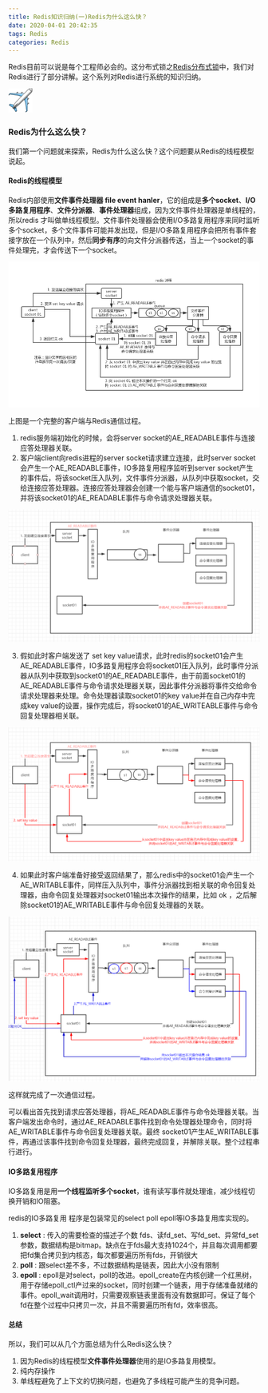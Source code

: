 ```yaml
---
title: Redis知识归纳(一)Redis为什么这么快？
date: 2020-04-01 20:42:35
tags: Redis
categories: Redis
---
```


Redis目前可以说是每个工程师必会的。这分布式锁之[Redis分布式锁](https://blog.yzylcc.top/2020/04/19/redisLock/#valine-comments)中，我们对Redis进行了部分讲解。这个系列对Redis进行系统的知识归纳。

![](redis/02523119.png)

### Redis为什么这么快？

我们第一个问题就来探索，Redis为什么这么快？这个问题要从Redis的线程模型说起。

#### Redis的线程模型

Redis内部使用**文件事件处理器 file event hanler**，它的组成是**多个socket**、**I/O多路复用程序**、**文件分派器**、**事件处理器**组成，因为文件事件处理器是单线程的，所以redis 才叫做单线程模型。文件事件处理器会使用I/O多路复用程序来同时监听多个socket，多个文件事件可能并发出现，但是I/O多路复用程序会把所有事件套接字放在一个队列中，然后**同步有序**的向文件分派器传送，当上一个socket的事件处理完，才会传送下一个socket。

![](redis/redis-single-thread-model.png)

上图是一个完整的客户端与Redis通信过程。

1. redis服务端初始化的时候，会将server socket的AE_READABLE事件与连接应答处理器关联。
2. 客户端client向redis进程的server socket请求建立连接，此时server socket会产生一个AE_READABLE事件，IO多路复用程序监听到server socket产生的事件后，将该socket压入队列，文件事件分派器，从队列中获取socket，交给连接应答处理器。连接应答处理器会创建一个能与客户端通信的socket01，并将该socket01的AE_READABLE事件与命令请求处理器关联。

![](redis/image-20200505212847090.png)

3. 假如此时客户端发送了 set key value请求，此时redis的socket01会产生AE_READABLE事件，IO多路复用程序会将socket01压入队列，此时事件分派器从队列中获取到socket01的AE_READABLE事件，由于前面socket01的AE_READABLE事件与命令请求处理器关联，因此事件分派器将事件交给命令请求处理器来处理。命令处理器读取socket01的key value并在自己内存中完成key value的设置，操作完成后，将socket01的AE_WRITEABLE事件与命令回复处理器相关联。

![](redis/image-20200505213621924.png)

4. 如果此时客户端准备好接受返回结果了，那么redis中的socket01会产生一个AE_WRITABLE事件，同样压入队列中，事件分派器找到相关联的命令回复处理器，由命令回复处理器对socket01输出本次操作的结果，比如 ok ，之后解除socket01的AE_WRITABLE事件与命令回复处理器的关联。

![](redis/image-20200505214525300.png)

这样就完成了一次通信过程。

可以看出首先找到请求应答处理器，将AE_READABLE事件与命令处理器关联。当客户端发出命令时，通过AE_READABLE事件找到命令处理器处理命令，同时将AE_WRITABLE事件与命令回复处理器关联。最终 socket01产生AE_WRITABLE事件，再通过该事件找到命令回复处理器，最终完成回复，并解除关联。整个过程串行进行。

#### IO多路复用程序

IO多路复用是用**一个线程监听多个socket**，谁有读写事件就处理谁，减少线程切换开销和IO阻塞。

redis的IO多路复用 程序是包装常见的select poll epoll等IO多路复用库实现的。

1. **select** : 传入的需要检查的描述子个数 fds、读fd_set、写fd_set、异常fd_set参数，数据结构是bitmap。缺点在于fds最大支持1024个，并且每次调用都要把fd集合拷贝到内核态，每次都要遍历所有fds，开销很大
2. **poll** : 跟select差不多，不过数据结构是链表，因此大小没有限制
3. **epoll** : epoll是对select，poll的改进。epoll_create在内核创建一个红黑树，用于存储epoll_ctl产过来的socket，同时创建一个链表，用于存储准备就绪的事件。epoll_wait调用时，只需要观察链表里面有没有数据即可。保证了每个fd在整个过程中只拷贝一次，并且不需要遍历所有fd，效率很高。

#### 总结

所以，我们可以从几个方面总结为什么Redis这么快？

1. 因为Redis的线程模型**文件事件处理器**使用的是IO多路复用模型。
2. 纯内存操作
3. 单线程避免了上下文的切换问题，也避免了多线程可能产生的竞争问题。


